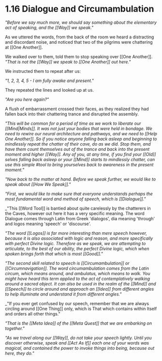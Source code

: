 # 1.16 Dialogue and Circumambulation
_"Before we say much more, we should say something about the elementary act of speaking, and the [[Way]] we speak."_

As we uttered the words, from the back of the room we heard a distracting and discordant noise, and noticed that two of the pilgrims were chattering at [[One Another]]. 

We walked over to them, told them to stop speaking over [[One Another]]. _"That is not the [[Way]] we speak to [[One Another]] out here."_ 

We instructed them to repeat after us:

_"1, 2, 3, 4, 5 - I am fully awake and present."_

They repeated the lines and looked up at us. 

_"Are you here again?"_

A flush of embarrassment crossed their faces, as they realized they had fallen back into their chattering trance and disrupted the assembly. 

_"This will be common for a period of time as we work to liberate our [[Mind|Minds]]. It was not just your bodies that were held in bondage. We need to rewire our neural architecture and pathways, and we need to [[Help One Another]]. So if you notice anyone falling back asleep and beginning to mindlessly repeat the chatter of their cave, do as we did. Stop them, and have them count themselves out of the trance and back into the present moment and higher [[Way]]. Any of you, at any time, if you find your [[Old]] selves falling back asleep or your [[Mind]] starts to mindlessly chatter, can use this simple #tool to bring yourselves back to awareness in the present moment."_

_"Now back to the matter at hand. Before we speak further, we would like to speak about [[How We Speak]]."_

_"First, we would like to make sure that everyone understands perhaps the most fundamental word and method of speech, which is [[Dialogue]]."_

_"This [[Word Tool]] is bantied about quite carelessly by the chatterers in the Caves, however out here it has a very specific meaning. The word Dialogue comes through  Latin from Greek 'dialogos', dia meaning 'through' and logos meaning 'speech' or 'discourse'. 

_"The word [[Logos]] is far more interesting than mere speech however, because it is also associated with logic and reason, and more specifically with perfect Divine logic. Therefore as we speak, we are attempting to articulate, to the best of our ability, the perfect Divine logic, which when spoken brings forth that which is most [[Good]]."_

_"The second skill related to speech is [[Circumambulation]] or [[Circumnavigation]]. The word circumambulation comes from the Latin circum, which means around, and ambulatus, which means to walk. You might have heard this term applied to the act of contemplatively walking around a sacred object. It can also be used in the realm of the [[Mind]] and [[Speech]] to circle around and approach an [[Idea]] from different angles to help illuminate and understand it from different angles."_ 

_"If you ever get confused by our speech, remember that we are always circling around [[One Thing]] only, which is That which contains within Itself and orders all other things."

_"That is the [[Meta Idea]] of the [[Meta Quest]] that we are embarking on together."_

_"As we travel along our [[Way]], do not take your speech lightly. Until you discover otherwise, speak and [[Act As If]] each one of your words was magical, and contained the power to invoke things into being, because out here, they do."_





